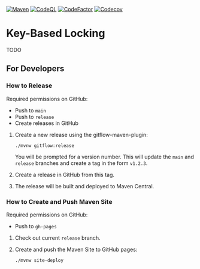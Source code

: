 [![Maven](https://github.com/dapete42/locks/actions/workflows/maven-verify.yml/badge.svg)](https://github.com/dapete42/locks/actions/workflows/maven-verify.yml)
[![CodeQL](https://github.com/dapete42/locks/actions/workflows/codeql-analysis.yml/badge.svg)](https://github.com/dapete42/locks/actions/workflows/codeql-analysis.yml)
[![CodeFactor](https://www.codefactor.io/repository/github/dapete42/locks/badge)](https://www.codefactor.io/repository/github/dapete42/locks)
[![Codecov](https://codecov.io/gh/dapete42/locks/graph/badge.svg?token=HzTCLFKSYD)](https://codecov.io/gh/dapete42/locks)

# Key-Based Locking

TODO

## For Developers

### How to Release

Required permissions on GitHub:
* Push to `main`
* Push to `release`
* Create releases in GitHub

1. Create a new release using the gitflow-maven-plugin:
   ```
   ./mvnw gitflow:release
   ```
   You will be prompted for a version number. This will update the `main` and `release` branches and create a tag in the form `v1.2.3`.

2. Create a release in GitHub from this tag.

3. The release will be built and deployed to Maven Central.

### How to Create and Push Maven Site

Required permissions on GitHub:
* Push to `gh-pages`

1. Check out current `release` branch.

2. Create and push the Maven Site to GitHub pages:
   ```
   ./mvnw site-deploy
   ```
